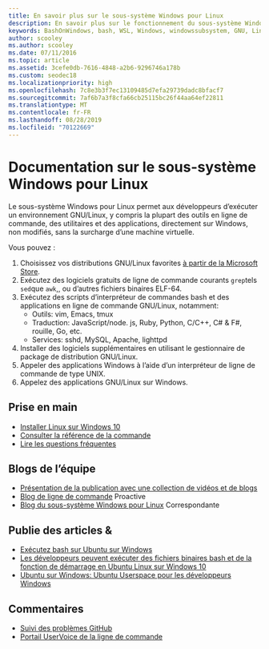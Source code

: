 ```yaml
---
title: En savoir plus sur le sous-système Windows pour Linux
description: En savoir plus sur le fonctionnement du sous-système Windows pour Linux.
keywords: BashOnWindows, bash, WSL, Windows, windowssubsystem, GNU, Linux
author: scooley
ms.author: scooley
ms.date: 07/11/2016
ms.topic: article
ms.assetid: 3cefe0db-7616-4848-a2b6-9296746a178b
ms.custom: seodec18
ms.localizationpriority: high
ms.openlocfilehash: 7c8e3b3f7ec13109485d7efa29739dadc8bfacf7
ms.sourcegitcommit: 7af6b7a3f8cfa66cb25115bc26f44aa64ef22811
ms.translationtype: MT
ms.contentlocale: fr-FR
ms.lasthandoff: 08/28/2019
ms.locfileid: "70122669"
---
```

# <a name="windows-subsystem-for-linux-documentation"></a>Documentation sur le sous-système Windows pour Linux

Le sous-système Windows pour Linux permet aux développeurs d’exécuter un environnement GNU/Linux, y compris la plupart des outils en ligne de commande, des utilitaires et des applications, directement sur Windows, non modifiés, sans la surcharge d’une machine virtuelle.  

Vous pouvez :

1. Choisissez vos distributions GNU/Linux favorites [à partir de la Microsoft Store](https://aka.ms/wslstore).
1. Exécutez des logiciels gratuits de ligne de commande courants `grep`tels `sed`que `awk`,, ou d’autres fichiers binaires ELF-64. 
1. Exécutez des scripts d’interpréteur de commandes bash et des applications en ligne de commande GNU/Linux, notamment:  
    * Outils: vim, Emacs, tmux
    * Traduction: JavaScript/node. js, Ruby, Python, C/C++, C# & F#, rouille, Go, etc.
    * Services: sshd, MySQL, Apache, lighttpd
1. Installer des logiciels supplémentaires en utilisant le gestionnaire de package de distribution GNU/Linux.
1. Appeler des applications Windows à l’aide d’un interpréteur de ligne de commande de type UNIX.
1. Appelez des applications GNU/Linux sur Windows.

## <a name="getting-started"></a>Prise en main

* [Installer Linux sur Windows 10](install-win10.md)
* [Consulter la référence de la commande](reference.md)
* [Lire les questions fréquentes](faq.md)

## <a name="team-blogs"></a>Blogs de l’équipe
*  [Présentation de la publication avec une collection de vidéos et de blogs](https://blogs.msdn.microsoft.com/commandline/learn-about-windows-console-and-windows-subsystem-for-linux-wsl/)
* [Blog de ligne de commande](https://blogs.msdn.microsoft.com/commandline/) Proactive
* [Blog du sous-système Windows pour Linux](https://blogs.msdn.microsoft.com/wsl/) Correspondante

## <a name="posts--articles"></a>Publie des articles &
* [Exécutez bash sur Ubuntu sur Windows](https://blogs.windows.com/buildingapps/2016/03/30/run-bash-on-ubuntu-on-windows/)
* [Les développeurs peuvent exécuter des fichiers binaires bash et de la fonction de démarrage en Ubuntu Linux sur Windows 10](https://www.hanselman.com/blog/DevelopersCanRunBashShellAndUsermodeUbuntuLinuxBinariesOnWindows10.aspx)
* [Ubuntu sur Windows: Ubuntu Userspace pour les développeurs Windows](https://insights.ubuntu.com/2016/03/30/ubuntu-on-windows-the-ubuntu-userspace-for-windows-developers/) 

## <a name="provide-feedback"></a>Commentaires
* [Suivi des problèmes GitHub](https://github.com/Microsoft/BashOnWindows/issues)
* [Portail UserVoice de la ligne de commande](https://wpdev.uservoice.com/forums/266908-command-prompt-console-bash-on-ubuntu-on-windo/category/161892-bash)

